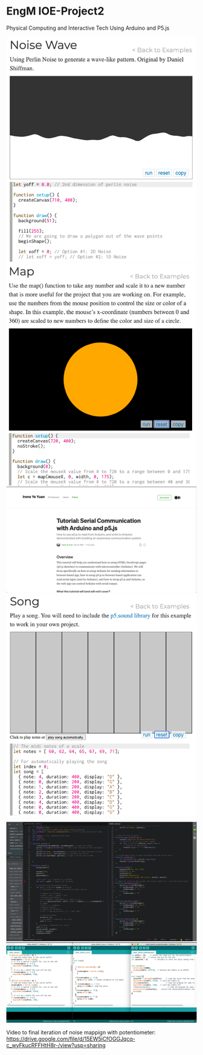 # EngM IOE-Project2

Physical Computing and Interactive Tech
Using Arduino and P5.js

![Noise Map Reference](https://github.com/yoyomomo/IOE-Project2/blob/main/imgs/img1.png)
![Map Reference](https://github.com/yoyomomo/IOE-Project2/blob/main/imgs/img2.png)
![Researching Serial Communication](https://github.com/yoyomomo/IOE-Project2/blob/main/imgs/img3.png)
![Researching Other P5 Sketches](https://github.com/yoyomomo/IOE-Project2/blob/main/imgs/img4.png)

![Brackets Code for P5](https://github.com/yoyomomo/IOE-Project2/blob/main/imgs/img6.png)
![Arduino Codes](https://github.com/yoyomomo/IOE-Project2/blob/main/imgs/img7.png)

Video to final iteration of noise mappign with potentiometer:
https://drive.google.com/file/d/15EW5iCfOGGJqcq-c_wyFkucRFFHtH8r-/view?usp=sharing

